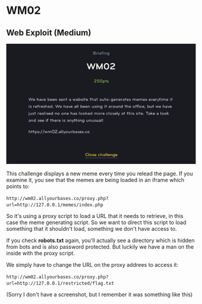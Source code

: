 # WM02
## Web Exploit (Medium)

![WM02](WM02.png)

This challenge displays a new meme every time you relead the page. If you examine it, you see that the memes are being loaded in an iframe which points to:

`http://wm02.allyourbases.co/proxy.php?url=http://127.0.0.1/memes/index.php`

So it's using a proxy script to load a URL that it needs to retrieve, in this case the meme generating script. So we want to direct this script to load something that it shouldn't load, something we don't have access to.

If you check **robots.txt** again, you'll actually see a directory which is hidden from bots and is also password protected. But luckily we have a man on the inside with the proxy script.

We simply have to change the URL on the proxy addrees to access it:

`http://wm02.allyourbases.co/proxy.php?url=http://127.0.0.1/restricted/flag.txt`

(Sorry I don't have a screenshot, but I remember it was something like this)
